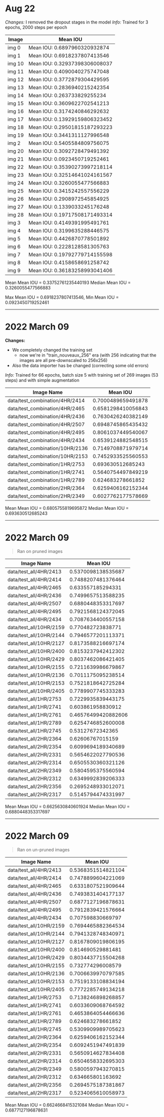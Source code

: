 # Aug 22 

*Changes:* I removed the dropout stages in the model
*Info:* Trained for 3 epochs, 2000 steps per epoch

| Image | Mean IOU |
| --- | --- |
| img 0 | Mean IOU: 0.6897960320932874 |
| img 1 | Mean IOU: 0.6918237807413546 |
| img 10 | Mean IOU: 0.32937398306008037 |
| img 11 | Mean IOU: 0.4090040275747048  |
| img 12 | Mean IOU: 0.3772879304429595  |
| img 13 | Mean IOU: 0.2836940215242354  |
| img 14 | Mean IOU: 0.263733829255234   |
| img 15 | Mean IOU: 0.3609622702541213  |
| img 16 | Mean IOU: 0.3174240846292632  |
| img 17 | Mean IOU: 0.13929159806323452 |
| img 18 | Mean IOU: 0.29501815187293223 |
| img 19 | Mean IOU: 0.3441311127996548  |
| img 2  | Mean IOU: 0.5405584809756075  |
| img 20 | Mean IOU: 0.3092728479491392  |
| img 21 | Mean IOU: 0.0923450719252461  |
| img 22 | Mean IOU: 0.35390273997218114 |
| img 23 | Mean IOU: 0.32514641024161567 |
| img 24 | Mean IOU: 0.3260055477566883  |
| img 25 | Mean IOU: 0.3415242557556229  |
| img 26 | Mean IOU: 0.2908972545854925  |
| img 27 | Mean IOU: 0.1339033245176248  |
| img 28 | Mean IOU: 0.19717508171493314 |
| img 3  | Mean IOU: 0.4149391995491761  |
| img 4  | Mean IOU: 0.3199635288446575  |
| img 5  | Mean IOU: 0.4426870778501892  |
| img 6  | Mean IOU: 0.2228128581305763  |
| img 7  | Mean IOU: 0.19792779714155598 |
| img 8  | Mean IOU: 0.4158658691258742  |
| img 9  | Mean IOU: 0.36183258993041406 |

Mean Mean IOU = 0.33752761235440193
Median Mean IOU = 0.3260055477566883


Max Mean IOU = 0.6918237807413546, Min Mean IOU = 0.0923450719252461

---

# 2022 March 09

**Changes:** 

- We completely changed the training set
  - now we're in "train_nouveaux_256" era (with 256 indicating that the images are all pre-downscaled to 256x256)
- Also the data importer has be changed (correcting some old errors)

*Info:* Trained for 66 epochs, batch size 5 with training set of 269 images (53 steps) and with simple augmentation

| Image Name | Mean IOU |
| --- | --- |
| data/test_combination/4HR/2414 | 0.7000489659491878 |
| data/test_combination/4HR/2465 | 0.6581298410056843 |
| data/test_combination/4HR/2436 | 0.7630426240382149 |
| data/test_combination/4HR/2507 | 0.6948745865435432 |
| data/test_combination/4HR/2495 | 0.8061037449540067 |
| data/test_combination/4HR/2434 | 0.6539124882548515 |
| data/test_combination/10HR/2136 | 0.7149708871979714 |
| data/test_combination/10HR/2153 | 0.7452933525560553 |
| data/test_combination/1HR/2753 | 0.693630512685243 |
| data/test_combination/1HR/2741 | 0.5640754497849219 |
| data/test_combination/1HR/2789 | 0.624683278661852 |
| data/test_combination/2HR/2364 | 0.6259406162152344 |
| data/test_combination/2HR/2349 | 0.6027762177578669 |


Mean Mean IOU = 0.6805755819695872
Median Mean IOU = 0.693630512685243


---
# 2022 March 09

> Ran on pruned images

| Image Name | Mean IOU |
| --- | --- |
| data/test_all/4HR/2413 | 0.5370098138535687 |
| data/test_all/4HR/2414 | 0.7488207481376464 |
| data/test_all/4HR/2465 | 0.633557185294331 |
| data/test_all/4HR/2436 | 0.7499657513588235 |
| data/test_all/4HR/2507 | 0.6880448353317697 |
| data/test_all/4HR/2495 | 0.7921568124372045 |
| data/test_all/4HR/2434 | 0.7087634400557158 |
| data/test_all/10HR/2159 | 0.770482723838771 |
| data/test_all/10HR/2144 | 0.7946577201113371 |
| data/test_all/10HR/2127 | 0.8173588216697174 |
| data/test_all/10HR/2400 | 0.8153237942412302 |
| data/test_all/10HR/2429 | 0.8037462086421405 |
| data/test_all/10HR/2155 | 0.7211639986679867 |
| data/test_all/10HR/2136 | 0.7011175095238514 |
| data/test_all/10HR/2153 | 0.7521818642725284 |
| data/test_all/10HR/2405 | 0.7789907745333283 |
| data/test_all/1HR/2753 | 0.7229935839443175 |
| data/test_all/1HR/2741 | 0.603861958830912 |
| data/test_all/1HR/2761 | 0.46576499420882606 |
| data/test_all/1HR/2789 | 0.6254746852600008 |
| data/test_all/1HR/2745 | 0.53127672342365 |
| data/test_all/2HR/2364 | 0.62606767015159 |
| data/test_all/2HR/2354 | 0.6099694189340689 |
| data/test_all/2HR/2331 | 0.5654622027790536 |
| data/test_all/2HR/2314 | 0.6505530360321126 |
| data/test_all/2HR/2349 | 0.5804595375560594 |
| data/test_all/2HR/2312 | 0.6349992839206333 |
| data/test_all/2HR/2356 | 0.2695248933012071 |
| data/test_all/2HR/2317 | 0.5145794474331997 |


Mean Mean IOU = 0.6625630840601924
Median Mean IOU = 0.6880448353317697


---
# 2022 March 09

> Ran on un-pruned images

| Image Name | Mean IOU |
| --- | --- |
| data/test_all/4HR/2413 | 0.5368351514821104 |
| data/test_all/4HR/2414 | 0.7478899604221069 |
| data/test_all/4HR/2465 | 0.6331807521909644 |
| data/test_all/4HR/2436 | 0.7493831404177137 |
| data/test_all/4HR/2507 | 0.6877127196878631 |
| data/test_all/4HR/2495 | 0.7912839421576664 |
| data/test_all/4HR/2434 | 0.707598830669797 |
| data/test_all/10HR/2159 | 0.7694465882364534 |
| data/test_all/10HR/2144 | 0.7941328748340971 |
| data/test_all/10HR/2127 | 0.8167809019806195 |
| data/test_all/10HR/2400 | 0.814690529881481 |
| data/test_all/10HR/2429 | 0.8034437715504268 |
| data/test_all/10HR/2155 | 0.732774296008579 |
| data/test_all/10HR/2136 | 0.7006639970797585 |
| data/test_all/10HR/2153 | 0.7519133108834194 |
| data/test_all/10HR/2405 | 0.7772285749134218 |
| data/test_all/1HR/2753 | 0.7138246898268857 |
| data/test_all/1HR/2741 | 0.6033609068764592 |
| data/test_all/1HR/2761 | 0.4653864054466636 |
| data/test_all/1HR/2789 | 0.624683278661852 |
| data/test_all/1HR/2745 | 0.5309909989705623 |
| data/test_all/2HR/2364 | 0.6259406162152344 |
| data/test_all/2HR/2354 | 0.6092451947491839 |
| data/test_all/2HR/2331 | 0.5650914627834408 |
| data/test_all/2HR/2314 | 0.6504658332695303 |
| data/test_all/2HR/2349 | 0.5800597943270815 |
| data/test_all/2HR/2312 | 0.634665801163692 |
| data/test_all/2HR/2356 | 0.2694575187381867 |
| data/test_all/2HR/2317 | 0.5234065610058973 |


Mean Mean IOU = 0.6624668415321084
Median Mean IOU = 0.6877127196878631

